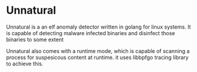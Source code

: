 # Unnatural

Unnatural is a an elf anomaly detector written in golang for linux systems.
It is capable of detecting malware infected binaries and disinfect those binaries to some extent

Unnatural also comes with a runtime mode, which is capable of scanning a process for
suspesicous content at runtime. it uses libbpfgo tracing library to achieve this.
